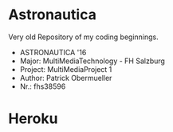 # Astronautica
Very old Repository of my coding beginnings.


 * ASTRONAUTICA '16
 * Major: MultiMediaTechnology - FH Salzburg
 * Project: MultiMediaProject 1
 * Author: Patrick Obermueller
 * Nr.: fhs38596

# Heroku  

